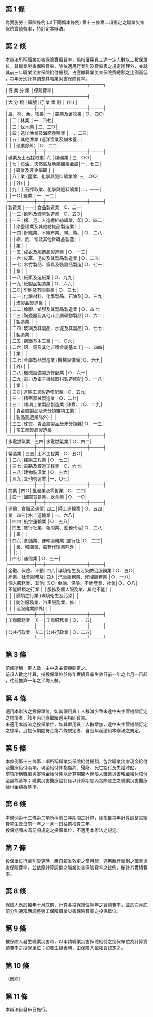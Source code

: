 第 1 條
-------
為實施勞工保險條例 (以下簡稱本條例) 第十三條第二項規定之職業災害  
保險實績費率，特訂定本辦法。

第 2 條
-------
本辦法所稱職業災害保險實績費率，係指僱用員工達一定人數以上投保單  
位，其職業災害保險費率，除依適用行業別及費率表之規定辦理外，並就  
其前三年職業災害保險給付總額，占應繳職業災害保險費總額之比例高低  
，每年分別計算調整其職業災害保險費率。  
┌─────────────────────────┬────┐  
│行        業          分          類              │保險費率│  
├────────┬──┬─────────────┤        │  
│大    分    類  │編號│行     業      類     別  │  (％)  │  
├────────┼──┼─────────────┼────┤  
│農、林、漁、牧業│一  │農業及畜牧業              │○．四○│  
│                │二  │林業                      │一．四七│  
│                │三  │伐木業                    │二．三○│  
│                │四  │遠洋漁業及海面養殖業      │一．二三│  
│                │五  │其他漁業 (遠洋漁業及鹹水養│        │  
│                │    │殖業除外)                 │○．二二│  
├────────┼──┼─────────────┼────┤  
│礦業及土石採取業│六  │煤礦業                    │三．○○│  
│                │七  │石油、天然氣及地熱礦業金屬│一．七三│  
│                │    │礦業及非金屬礦            │        │  
│                │八  │業 (鹽業、化學與肥料礦業除│三．○○│  
│                │    │外)                       │        │  
│                │九  │土石採取業、化學與肥料礦業│二．一一│  
│                │一○│鹽業                      │一．一二│  
├────────┼──┼─────────────┼────┤  
│製造業          │一一│食品製造業                │○．二一│  
│                │一二│飲料及煙草製造業          │○．五○│  
│                │一三│棉、毛、人造纖維紡織業、印│○．四二│  
│                │    │染整理業及其他紡織品製造業│        │  
│                │一四│針織業、不織布業、繩、纜、│○．二八│  
│                │    │網、氈、毯及其他針織品製造│        │  
│                │    │業                        │        │  
│                │一五│成衣及服飾品製造業        │○．一三│  
│                │一六│皮革、毛皮及其製品製造業  │○．二五│  
│                │一七│木竹製品、家具及裝設品製造│○．七一│  
│                │    │業                        │        │  
│                │一八│紙漿及造紙業              │○．九九│  
│                │一九│紙製品製造業              │○．六六│  
│                │二○│印刷及有關事業            │○．三七│  
│                │二一│化學材料、化學製品、石油及│○．三九│  
│                │    │煤製品製造業              │        │  
│                │二二│橡膠、塑膠及其製品製造業  │○．四七│  
│                │二三│陶瓷器及其他非金屬礦物製品│○．六二│  
│                │    │製造業                    │        │  
│                │二四│玻璃及其製品、水泥及其製品│○．七七│  
│                │    │製造業                    │        │  
│                │二五│鋼鐵基本工業              │一．○六│  
│                │二六│鋁、銅及其他非鐵金屬基本工│一．四四│  
│                │    │業                        │        │  
│                │二七│金屬製品製造業 (機械設備除│○．六九│  
│                │    │外)                       │        │  
│                │二八│機械設備製造修配業        │○．六一│  
│                │二九│電力及電子機械器材製造修配│○．一八│  
│                │    │業                        │        │  
│                │三○│運輸工具製造修配業        │○．五九│  
│                │三一│精密器械製造業            │○．二七│  
│                │三二│雜項工業製品製造業 (珠寶、│○．二九│  
│                │    │貴金屬製品及未分類雜項工業│        │  
│                │    │製品製造業除外)           │        │  
│                │三三│珠寶、貴金屬製品及未分類雜│○．一三│  
│                │    │項工業製品製造業          │        │  
├────────┼──┼─────────────┼────┤  
│水電燃氣業      │三四│水電燃氣業                │○．四二│  
├────────┼──┼─────────────┼────┤  
│營造業          │三五│土木工程業                │○．五○│  
│                │三六│建築工程業                │○．七三│  
│                │三七│電路及管道工程業          │○．六七│  
│                │三八│建物裝潢業                │○．五六│  
│                │三九│其他營造業                │一．○七│  
├────────┼──┼─────────────┼────┤  
│商業            │四○│批發業及零售業            │○．二四│  
│                │四一│國際貿易業、飲食業        │○．一○│  
├────────┼──┼─────────────┼────┤  
│運輸、倉儲及通信│四二│陸上運輸業                │○．五四│  
│業              │四三│水上運輸業                │一．六八│  
│                │四四│航空運輸業                │○．五八│  
│                │四五│旅行社業、報關業、船務代理│○．二八│  
│                │    │業                        │        │  
│                │四六│倉儲業、運輸服務業 (旅行社│○．二二│  
│                │    │業、報關業、船務代理業除外│        │  
│                │    │)                         │        │  
│                │四七│通信業                    │○．三一│  
├────────┼──┼─────────────┼────┤  
│金融、保險、不動│四八│環境衛生及污染防治服務業  │○．五○│  
│產業、社會服務及│四九│汽車服務業、修理服務業    │○．一八│  
│個人服務業、其他│五○│金融、保險、不動產業、社會│○．○八│  
│不能歸類之行業  │    │服務及個人服務業、其他不能│        │  
│                │    │歸類之行業 (環境衛生及污染│        │  
│                │    │防治服務業、汽車服務業、修│        │  
│                │    │理服務業除外)             │        │  
├────────┼──┼─────────────┼────┤  
│工商服務業      │五一│工商服務業                │○．一五│  
├────────┼──┼─────────────┼────┤  
│公共行政業      │五二│公共行政業                │○．二五│  
└────────┴──┴─────────────┴────┘

第 3 條
-------
前條所稱一定人數，由中央主管機關定之。  
前項人數之計算，指投保單位於每年實績費率生效日前一年之七月一日起  
，往前推算一年之平均人數。

第 4 條
-------
適用本辦法之投保單位，如其僱用員工人數減少致未達中央主管機關訂定  
之標準者，該年內仍應繼續適用相同費率。  
未適用本辦法之投保單位，如其僱用員工人數增加，達中央主管機關訂定  
之標準，且投保期間符合第六條規定者，自翌年起適用本辦法之規定。

第 5 條
-------
本條例第十三條第二項所稱職業災保險給付總額，包含職業災害現金給付  
及醫療給付兩項，現金給付係指傷病、殘廢、死亡給付及失蹤津貼。  
前項所稱職業災害現金給付係以計算期間內保險人職業災害現金給付核付  
金額為基準；職業災害醫療給付係以計算期間內實際發生之職業災害醫療  
給付金額為基準。

第 6 條
-------
本條例第十三條第二項所稱前三年期間之計算，係指自每年計算調整實績  
費率生效日前一年之一月一日往前推算三年。  
投保期間未滿前項規定之投保單位，不適用本辦法之規定。

第 7 條
-------
投保單位行業別變更時，應自報准效更之當月起，適用新行業別之職業災  
害保險費率，並依原計算調整之職業災害保險費率之比例，核計其實績費  
率。

第 8 條
-------
保險人應於每年十月底前，計算各投保單位翌年之實績費率，並於次月底  
前分別通知應調整勞工保險職業災害保險費率之投保單位。

第 9 條
-------
被保險人發生職業災害時，以申請職業災害保險給付之投保單位為計算實  
績費率之投保單位；如發生疑義時，由保險人依權責認定之。

第 10 條
--------
（刪除）

第 11 條
--------
本辦法自發布日施行。


